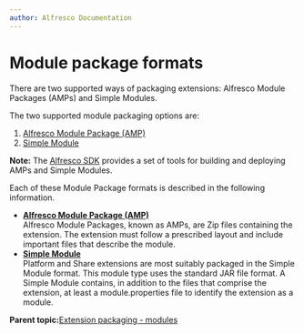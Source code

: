 ```yaml
---
author: Alfresco Documentation
---
```


# Module package formats

There are two supported ways of packaging extensions: Alfresco Module Packages \(AMPs\) and Simple Modules.

The two supported module packaging options are:

1.  [Alfresco Module Package \(AMP\)](dev-extensions-packaging-techniques-amps.md)
2.  [Simple Module](dev-extensions-packaging-techniques-jar-files.md)

**Note:** The [Alfresco SDK](sdk-intro.md) provides a set of tools for building and deploying AMPs and Simple Modules.

Each of these Module Package formats is described in the following information.

-   **[Alfresco Module Package \(AMP\)](../concepts/dev-extensions-packaging-techniques-amps.md)**  
Alfresco Module Packages, known as AMPs, are Zip files containing the extension. The extension must follow a prescribed layout and include important files that describe the module.
-   **[Simple Module](../concepts/dev-extensions-packaging-techniques-jar-files.md)**  
Platform and Share extensions are most suitably packaged in the Simple Module format. This module type uses the standard JAR file format. A Simple Module contains, in addition to the files that comprise the extension, at least a module.properties file to identify the extension as a module.

**Parent topic:**[Extension packaging - modules](../concepts/dev-modules.md)

